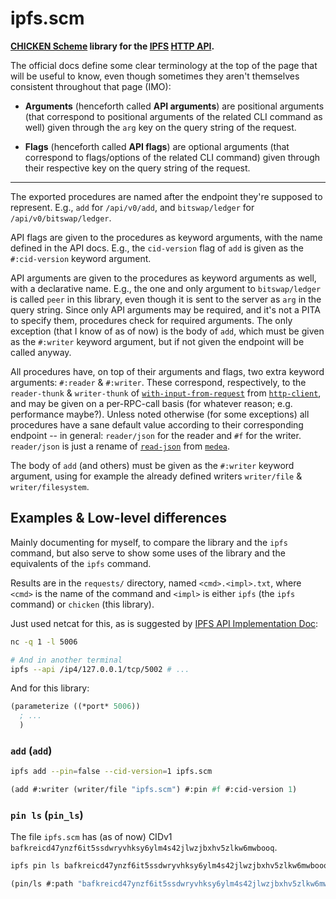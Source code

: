 # ipfs.scm

**[CHICKEN Scheme] library for the [IPFS] [HTTP API].**

The official docs define some clear terminology at the top of the page that
will be useful to know, even though sometimes they aren't themselves consistent
throughout that page (IMO):

 * **Arguments** (henceforth called **API arguments**) are positional arguments
   (that correspond to positional arguments of the related CLI command as well)
   given through the `arg` key on the query string of the request.

 * **Flags** (henceforth called **API flags**) are optional arguments (that
   correspond to flags/options of the related CLI command) given through their
   respective key on the query string of the request.

---

The exported procedures are named after the endpoint they're supposed to
represent. E.g., `add` for `/api/v0/add`, and `bitswap/ledger` for
`/api/v0/bitswap/ledger`.

API flags are given to the procedures as keyword arguments, with the name
defined in the API docs. E.g., the `cid-version` flag of `add` is given as the
`#:cid-version` keyword argument.

API arguments are given to the procedures as keyword arguments as well, with a
declarative name. E.g., the one and only argument to `bitswap/ledger` is called
`peer` in this library, even though it is sent to the server as `arg` in the
query string. Since only API arguments may be required, and it's not a PITA to
specify them, procedures check for required arguments. The only exception (that
I know of as of now) is the body of `add`, which must be given as the
`#:writer` keyword argument, but if not given the endpoint will be called
anyway.

All procedures have, on top of their arguments and flags, two extra keyword
arguments: `#:reader` & `#:writer`. These correspond, respectively, to the
`reader-thunk` & `writer-thunk` of [`with-input-from-request`] from
[`http-client`], and may be given on a per-RPC-call basis (for whatever reason;
e.g. performance maybe?). Unless noted otherwise (for some exceptions) all
procedures have a sane default value according to their corresponding endpoint
-- in general: `reader/json` for the reader and `#f` for the writer.
`reader/json` is just a rename of [`read-json`] from [`medea`].

The body of `add` (and others) must be given as the `#:writer` keyword
argument, using for example the already defined writers `writer/file` &
`writer/filesystem`.

## Examples & Low-level differences

Mainly documenting for myself, to compare the library and the `ipfs` command,
but also serve to show some uses of the library and the equivalents of the
`ipfs` command.

Results are in the `requests/` directory, named `<cmd>.<impl>.txt`, where
`<cmd>` is the name of the command and `<impl>` is either `ipfs` (the `ipfs`
command) or `chicken` (this library).

Just used netcat for this, as is suggested by [IPFS API Implementation Doc]:

```sh
nc -q 1 -l 5006

# And in another terminal
ipfs --api /ip4/127.0.0.1/tcp/5002 # ...
```

And for this library:

```scm
(parameterize ((*port* 5006))
  ; ...
  )
```

### `add` (`add`)

```sh
ipfs add --pin=false --cid-version=1 ipfs.scm
```

```scm
(add #:writer (writer/file "ipfs.scm") #:pin #f #:cid-version 1)
```

### `pin ls` (`pin_ls`)

The file `ipfs.scm` has (as of now) CIDv1
`bafkreicd47ynzf6it5ssdwryvhksy6ylm4s42jlwzjbxhv5zlkw6mwbooq`.

```sh
ipfs pin ls bafkreicd47ynzf6it5ssdwryvhksy6ylm4s42jlwzjbxhv5zlkw6mwbooq
```

```scm
(pin/ls #:path "bafkreicd47ynzf6it5ssdwryvhksy6ylm4s42jlwzjbxhv5zlkw6mwbooq")
```

[CHICKEN Scheme]: https://call-cc.org
[HTTP API]: https://docs.ipfs.io/reference/http/api
[IPFS API Implementation Doc]: https://github.com/ipfs/go-ipfs/blob/a494f48a9dd0a66bd682651b89e7503b5500ac2a/docs/implement-api-bindings.md
[IPFS]: https://ipfs.io
[`http-client`]: https://wiki.call-cc.org/eggref/5/http-client
[`medea`]: https://wiki.call-cc.org/eggref/5/medea
[`read-json`]: https://api.call-cc.org/5/doc/medea/read-json
[`with-input-from-request`]: https://api.call-cc.org/5/doc/http-client/with-input-from-request
